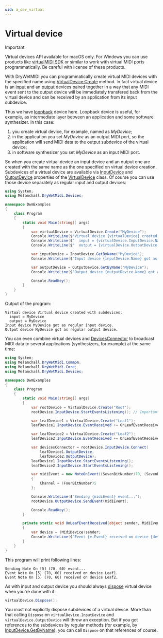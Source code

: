 ```yaml
---
uid: a_dev_virtual
---
```


# Virtual device

> [!IMPORTANT]
> Virtual devices API available for macOS only. For Windows you can use products like [virtualMIDI SDK](https://www.tobias-erichsen.de/software/virtualmidi/virtualmidi-sdk.html) or similar to work with virtual MIDI ports programmatically. Be careful with license of these products.

With DryWetMIDI you can programmatically create virtual MIDI devices with the specified name using [VirtualDevice.Create](xref:Melanchall.DryWetMidi.Devices.VirtualDevice.Create(System.String)) method. In fact virtual device is an [input](xref:a_dev_input) and an [output](xref:a_dev_output) devices paired together in a way that any MIDI event sent to the output device will be immediately transfered back from the virtual device and can be received by an application from its input subdevice.

Thus we have [loopback](https://en.wikipedia.org/wiki/Loopback) device here. Loopback device is useful, for example, as intermediate layer between an application and some software synthesizer. In this case:

1. you create virtual device, for example, named as _MyDevice_;
2. in the application you set _MyDevice_ as an output MIDI port, so the application will send MIDI data to the output subdevice of the virtual device;
3. in software synthesizer you set _MyDevice_ as an input MIDI port.

So when you create virtual device an input device and an output one are created with the same name as the one specified on virtual device creation. Subdevices of a virtual device are available via [InputDevice](xref:Melanchall.DryWetMidi.Devices.VirtualDevice.InputDevice) and [OutputDevice](xref:Melanchall.DryWetMidi.Devices.VirtualDevice.OutputDevice) properties of the [VirtualDevice](xref:Melanchall.DryWetMidi.Devices.VirtualDevice) class. Of course you can use those device separately as regular input and output devices:

```csharp
using System;
using Melanchall.DryWetMidi.Devices;

namespace DwmExamples
{
    class Program
    {
        static void Main(string[] args)
        {
            var virtualDevice = VirtualDevice.Create("MyDevice");
            Console.WriteLine($"Virtual device {virtualDevice} created with subdevices:");
            Console.WriteLine($"  input = {virtualDevice.InputDevice.Name}");
            Console.WriteLine($"  output = {virtualDevice.OutputDevice.Name}");

            var inputDevice = InputDevice.GetByName("MyDevice");
            Console.WriteLine($"Input device {inputDevice.Name} got as regular input device.");

            var outputDevice = OutputDevice.GetByName("MyDevice");
            Console.WriteLine($"Output device {outputDevice.Name} got as regular output device.");

            Console.ReadKey();
        }
    }
}
```

Output of the program:

```
Virtual device Virtual device created with subdevices:
  input = MyDevice
  output = MyDevice
Input device MyDevice got as regular input device.
Output device MyDevice got as regular output device.
```

You can even combine virtual devices and [DevicesConnector](xref:a_dev_connector) to broadcast MIDI data to several applications (synthesizers, for example) at the same time:

```csharp
using System;
using Melanchall.DryWetMidi.Common;
using Melanchall.DryWetMidi.Core;
using Melanchall.DryWetMidi.Devices;

namespace DwmExamples
{
    class Program
    {
        static void Main(string[] args)
        {
            var rootDevice = VirtualDevice.Create("Root");
            rootDevice.InputDevice.StartEventsListening(); // Important, don't forget!

            var leafDevice1 = VirtualDevice.Create("Leaf1");
            leafDevice1.InputDevice.EventReceived += OnLeafEventReceived;

            var leafDevice2 = VirtualDevice.Create("Leaf2");
            leafDevice2.InputDevice.EventReceived += OnLeafEventReceived;

            var devicesConnector = rootDevice.InputDevice.Connect(
                leafDevice1.OutputDevice,
                leafDevice2.OutputDevice);
            leafDevice1.InputDevice.StartEventsListening();
            leafDevice2.InputDevice.StartEventsListening();

            var midiEvent = new NoteOnEvent((SevenBitNumber)70, (SevenBitNumber)60)
            {
                Channel = (FourBitNumber)5
            };

            Console.WriteLine($"Sending {midiEvent} event...");
            rootDevice.OutputDevice.SendEvent(midiEvent);

            Console.ReadKey();
        }

        private static void OnLeafEventReceived(object sender, MidiEventReceivedEventArgs e)
        {
            var device = (MidiDevice)sender;
            Console.WriteLine($"Event {e.Event} received on device {device.Name}.");
        }
    }
}
```

This program will print following lines:

```
Sending Note On [5] (70, 60) event...
Event Note On [5] (70, 60) received on device Leaf1.
Event Note On [5] (70, 60) received on device Leaf2.
```

As with input and output device you should always [dispose](xref:Melanchall.DryWetMidi.Devices.MidiDevice.Dispose) virtual device when you're done with it:

```csharp
virtualDevice.Dispose();
```

You must not explicitly dispose subdevices of a virtual device. More than that calling `Dispose` on `virtualDevice.InputDevice` and `virtualDevice.OutputDevice` will throw an exception. But if you got references to the subdevices by regular methods (for example, by [InputDevice.GetByName](xref:Melanchall.DryWetMidi.Devices.InputDevice.GetByName(System.String))), you can call `Dispose` on that references of course.
